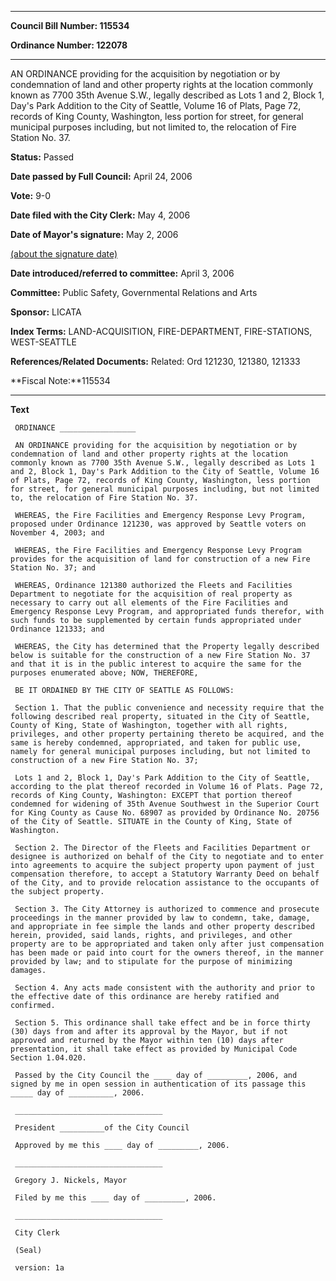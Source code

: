 

********

**Council Bill Number: 115534**
   
**Ordinance Number: 122078**
********

 AN ORDINANCE providing for the acquisition by negotiation or by condemnation of land and other property rights at the location commonly known as 7700 35th Avenue S.W., legally described as Lots 1 and 2, Block 1, Day's Park Addition to the City of Seattle, Volume 16 of Plats, Page 72, records of King County, Washington, less portion for street, for general municipal purposes including, but not limited to, the relocation of Fire Station No. 37.

**Status:** Passed
   
**Date passed by Full Council:** April 24, 2006
   
**Vote:** 9-0
   
**Date filed with the City Clerk:** May 4, 2006
   
**Date of Mayor's signature:** May 2, 2006
   
[(about the signature date)](/~public/approvaldate.htm)
   
   
   
**Date introduced/referred to committee:** April 3, 2006
   
**Committee:** Public Safety, Governmental Relations and Arts
   
**Sponsor:** LICATA
   
   
**Index Terms:** LAND-ACQUISITION, FIRE-DEPARTMENT, FIRE-STATIONS, WEST-SEATTLE

**References/Related Documents:** Related: Ord 121230, 121380, 121333

**Fiscal Note:**115534

********

**Text**
   
```
 ORDINANCE _________________

 AN ORDINANCE providing for the acquisition by negotiation or by condemnation of land and other property rights at the location commonly known as 7700 35th Avenue S.W., legally described as Lots 1 and 2, Block 1, Day's Park Addition to the City of Seattle, Volume 16 of Plats, Page 72, records of King County, Washington, less portion for street, for general municipal purposes including, but not limited to, the relocation of Fire Station No. 37.

 WHEREAS, the Fire Facilities and Emergency Response Levy Program, proposed under Ordinance 121230, was approved by Seattle voters on November 4, 2003; and

 WHEREAS, the Fire Facilities and Emergency Response Levy Program provides for the acquisition of land for construction of a new Fire Station No. 37; and

 WHEREAS, Ordinance 121380 authorized the Fleets and Facilities Department to negotiate for the acquisition of real property as necessary to carry out all elements of the Fire Facilities and Emergency Response Levy Program, and appropriated funds therefor, with such funds to be supplemented by certain funds appropriated under Ordinance 121333; and

 WHEREAS, the City has determined that the Property legally described below is suitable for the construction of a new Fire Station No. 37 and that it is in the public interest to acquire the same for the purposes enumerated above; NOW, THEREFORE,

 BE IT ORDAINED BY THE CITY OF SEATTLE AS FOLLOWS:

 Section 1. That the public convenience and necessity require that the following described real property, situated in the City of Seattle, County of King, State of Washington, together with all rights, privileges, and other property pertaining thereto be acquired, and the same is hereby condemned, appropriated, and taken for public use, namely for general municipal purposes including, but not limited to construction of a new Fire Station No. 37;

 Lots 1 and 2, Block 1, Day's Park Addition to the City of Seattle, according to the plat thereof recorded in Volume 16 of Plats. Page 72, records of King County, Washington: EXCEPT that portion thereof condemned for widening of 35th Avenue Southwest in the Superior Court for King County as Cause No. 68907 as provided by Ordinance No. 20756 of the City of Seattle. SITUATE in the County of King, State of Washington.

 Section 2. The Director of the Fleets and Facilities Department or designee is authorized on behalf of the City to negotiate and to enter into agreements to acquire the subject property upon payment of just compensation therefore, to accept a Statutory Warranty Deed on behalf of the City, and to provide relocation assistance to the occupants of the subject property.

 Section 3. The City Attorney is authorized to commence and prosecute proceedings in the manner provided by law to condemn, take, damage, and appropriate in fee simple the lands and other property described herein, provided, said lands, rights, and privileges, and other property are to be appropriated and taken only after just compensation has been made or paid into court for the owners thereof, in the manner provided by law; and to stipulate for the purpose of minimizing damages.

 Section 4. Any acts made consistent with the authority and prior to the effective date of this ordinance are hereby ratified and confirmed.

 Section 5. This ordinance shall take effect and be in force thirty (30) days from and after its approval by the Mayor, but if not approved and returned by the Mayor within ten (10) days after presentation, it shall take effect as provided by Municipal Code Section 1.04.020.

 Passed by the City Council the ____ day of _________, 2006, and signed by me in open session in authentication of its passage this _____ day of __________, 2006.

 _________________________________

 President __________of the City Council

 Approved by me this ____ day of _________, 2006.

 _________________________________

 Gregory J. Nickels, Mayor

 Filed by me this ____ day of _________, 2006.

 _________________________________

 City Clerk

 (Seal)

 version: 1a

```
